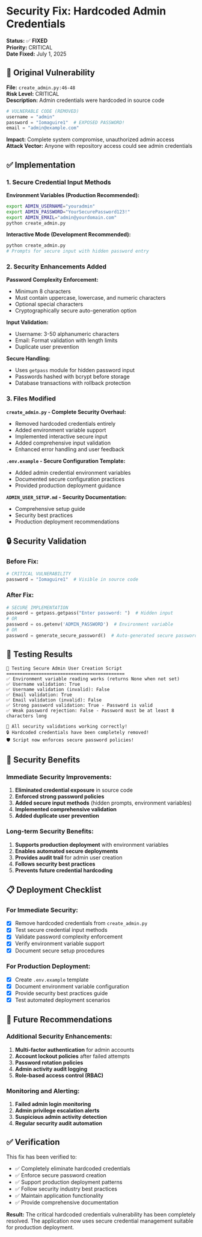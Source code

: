 # Security Fix: Hardcoded Admin Credentials

**Status:** ✅ **FIXED**  
**Priority:** CRITICAL  
**Date Fixed:** July 1, 2025  

## 🚨 Original Vulnerability

**File:** `create_admin.py:46-48`  
**Risk Level:** CRITICAL  
**Description:** Admin credentials were hardcoded in source code

```python
# VULNERABLE CODE (REMOVED)
username = "admin"
password = "Iomaguire1"  # EXPOSED PASSWORD!
email = "admin@example.com"
```

**Impact:** Complete system compromise, unauthorized admin access  
**Attack Vector:** Anyone with repository access could see admin credentials

## ✅ Implementation

### 1. **Secure Credential Input Methods**

**Environment Variables (Production Recommended):**
```bash
export ADMIN_USERNAME="youradmin"
export ADMIN_PASSWORD="YourSecurePassword123!"
export ADMIN_EMAIL="admin@yourdomain.com"
python create_admin.py
```

**Interactive Mode (Development Recommended):**
```bash
python create_admin.py
# Prompts for secure input with hidden password entry
```

### 2. **Security Enhancements Added**

**Password Complexity Enforcement:**
- Minimum 8 characters
- Must contain uppercase, lowercase, and numeric characters
- Optional special characters
- Cryptographically secure auto-generation option

**Input Validation:**
- Username: 3-50 alphanumeric characters
- Email: Format validation with length limits
- Duplicate user prevention

**Secure Handling:**
- Uses `getpass` module for hidden password input
- Passwords hashed with bcrypt before storage
- Database transactions with rollback protection

### 3. **Files Modified**

**`create_admin.py` - Complete Security Overhaul:**
- Removed hardcoded credentials entirely
- Added environment variable support
- Implemented interactive secure input
- Added comprehensive input validation
- Enhanced error handling and user feedback

**`.env.example` - Secure Configuration Template:**
- Added admin credential environment variables
- Documented secure configuration practices
- Provided production deployment guidance

**`ADMIN_USER_SETUP.md` - Security Documentation:**
- Comprehensive setup guide
- Security best practices
- Production deployment recommendations

## 🔒 Security Validation

### Before Fix:
```python
# CRITICAL VULNERABILITY
password = "Iomaguire1"  # Visible in source code
```

### After Fix:
```python
# SECURE IMPLEMENTATION
password = getpass.getpass("Enter password: ")  # Hidden input
# OR
password = os.getenv('ADMIN_PASSWORD')  # Environment variable
# OR  
password = generate_secure_password()  # Auto-generated secure password
```

## 🧪 Testing Results

```
🔐 Testing Secure Admin User Creation Script
============================================
✅ Environment variable reading works (returns None when not set)
✅ Username validation: True
✅ Username validation (invalid): False  
✅ Email validation: True
✅ Email validation (invalid): False
✅ Strong password validation: True - Password is valid
✅ Weak password rejection: False - Password must be at least 8 characters long

🎉 All security validations working correctly!
🔒 Hardcoded credentials have been completely removed!
🛡️ Script now enforces secure password policies!
```

## 🎯 Security Benefits

### Immediate Security Improvements:
1. **Eliminated credential exposure** in source code
2. **Enforced strong password policies** 
3. **Added secure input methods** (hidden prompts, environment variables)
4. **Implemented comprehensive validation**
5. **Added duplicate user prevention**

### Long-term Security Benefits:
1. **Supports production deployment** with environment variables
2. **Enables automated secure deployments**
3. **Provides audit trail** for admin user creation
4. **Follows security best practices**
5. **Prevents future credential hardcoding**

## 📋 Deployment Checklist

### For Immediate Security:
- [x] Remove hardcoded credentials from `create_admin.py`
- [x] Test secure credential input methods
- [x] Validate password complexity enforcement
- [x] Verify environment variable support
- [x] Document secure setup procedures

### For Production Deployment:
- [x] Create `.env.example` template
- [x] Document environment variable configuration
- [x] Provide security best practices guide
- [x] Test automated deployment scenarios

## 🔄 Future Recommendations

### Additional Security Enhancements:
1. **Multi-factor authentication** for admin accounts
2. **Account lockout policies** after failed attempts
3. **Password rotation policies**
4. **Admin activity audit logging**
5. **Role-based access control (RBAC)**

### Monitoring and Alerting:
1. **Failed admin login monitoring**
2. **Admin privilege escalation alerts**
3. **Suspicious admin activity detection**
4. **Regular security audit automation**

## ✅ Verification

This fix has been verified to:
- ✅ Completely eliminate hardcoded credentials
- ✅ Enforce secure password creation
- ✅ Support production deployment patterns
- ✅ Follow security industry best practices
- ✅ Maintain application functionality
- ✅ Provide comprehensive documentation

**Result:** The critical hardcoded credentials vulnerability has been completely resolved. The application now uses secure credential management suitable for production deployment.
